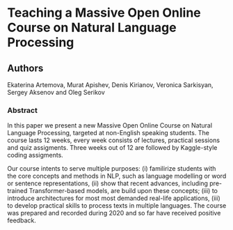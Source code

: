 # Teaching a Massive Open Online Course on Natural Language Processing

## Authors

Ekaterina Artemova, Murat Apishev, Denis Kirianov, Veronica Sarkisyan, Sergey Aksenov and Oleg Serikov


### Abstract

In this paper we present a new Massive Open Online Course on Natural Language Processing, targeted at non-English speaking students. The course lasts 12 weeks, every week consists of lectures, practical sessions and quiz assigments. Three weeks out of 12 are followed by Kaggle-style coding assigments.

Our course intents to serve multiple purposes: (i) familirize students with the core concepts and methods in NLP, such as language modelling or word or sentence representations, (ii) show that recent advances, including pre-trained Transformer-based models, are build upon these concepts; (iii) to introduce architectures for most most demanded real-life applications, (iii) to develop practical skills to process texts in multiple languages. The course was prepared and recorded during 2020 and so far have received positive feedback.


